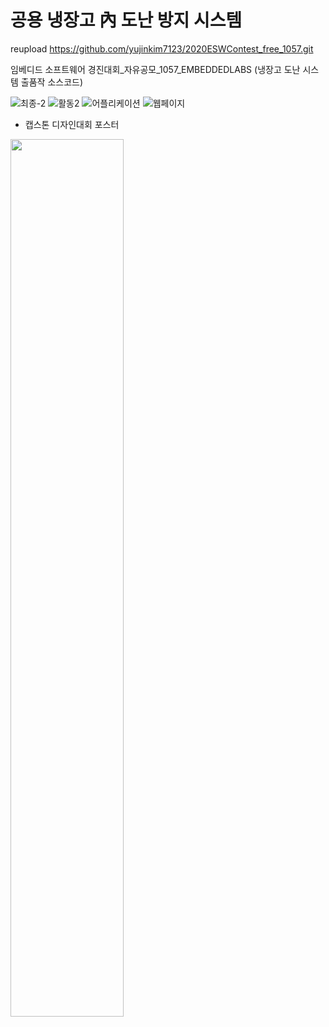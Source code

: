 # 공용 냉장고 內 도난 방지 시스템
reupload https://github.com/yujinkim7123/2020ESWContest_free_1057.git    

임베디드 소프트웨어 경진대회_자유공모_1057_EMBEDDEDLABS (냉장고 도난 시스템 출품작 소스코드)

![최종-2](https://user-images.githubusercontent.com/55419946/133347637-6085df71-899d-4d49-82a3-161b105f8f55.jpg)
![활동2](https://user-images.githubusercontent.com/55419946/133347697-db22345a-21ab-490e-82ac-d6d766a41f86.png)
![어플리케이션](https://user-images.githubusercontent.com/55419946/133347613-4e038b79-2d0f-48bd-9a21-bebe86db5b38.jpg)
![웹페이지](https://user-images.githubusercontent.com/55419946/133347621-d89f06d4-4783-4300-a851-b43cb1db7aff.png)

- 캡스톤 디자인대회 포스터
<img src="https://user-images.githubusercontent.com/55419946/133348473-b8d6fe37-a246-45c4-bd8e-44a556a13037.png" width="60%" height="60%"/>

